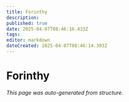 ```yaml
---
title: Forinthy
description: 
published: true
date: 2025-04-07T08:46:16.433Z
tags: 
editor: markdown
dateCreated: 2025-04-07T08:46:14.303Z
---
```


# Forinthy

*This page was auto-generated from structure.*